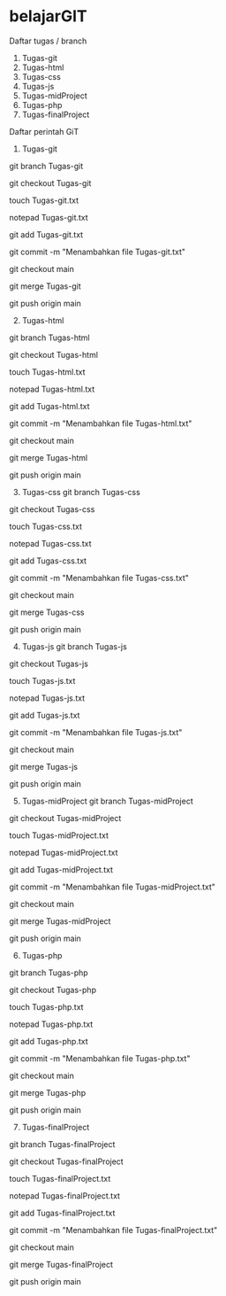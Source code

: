 # belajarGIT

Daftar tugas / branch
1. Tugas-git
2. Tugas-html
3. Tugas-css
4. Tugas-js
5. Tugas-midProject
6. Tugas-php
7. Tugas-finalProject

Daftar perintah GiT
1. Tugas-git
   
git branch Tugas-git

git checkout Tugas-git

touch Tugas-git.txt

notepad Tugas-git.txt

git add Tugas-git.txt

git commit -m "Menambahkan file Tugas-git.txt"

git checkout main

git merge Tugas-git

git push origin main

2. Tugas-html
   
git branch Tugas-html

git checkout Tugas-html

touch Tugas-html.txt

notepad Tugas-html.txt

git add Tugas-html.txt

git commit -m "Menambahkan file Tugas-html.txt"

git checkout main

git merge Tugas-html

git push origin main

3. Tugas-css
git branch Tugas-css

git checkout Tugas-css

touch Tugas-css.txt

notepad Tugas-css.txt

git add Tugas-css.txt

git commit -m "Menambahkan file Tugas-css.txt"

git checkout main

git merge Tugas-css

git push origin main

4. Tugas-js
git branch Tugas-js

git checkout Tugas-js

touch Tugas-js.txt

notepad Tugas-js.txt

git add Tugas-js.txt

git commit -m "Menambahkan file Tugas-js.txt"

git checkout main

git merge Tugas-js

git push origin main

5. Tugas-midProject
git branch Tugas-midProject

git checkout Tugas-midProject

touch Tugas-midProject.txt

notepad Tugas-midProject.txt

git add Tugas-midProject.txt

git commit -m "Menambahkan file Tugas-midProject.txt"

git checkout main

git merge Tugas-midProject

git push origin main

6. Tugas-php

git branch Tugas-php

git checkout Tugas-php

touch Tugas-php.txt

notepad Tugas-php.txt

git add Tugas-php.txt

git commit -m "Menambahkan file Tugas-php.txt"

git checkout main

git merge Tugas-php

git push origin main

7. Tugas-finalProject

git branch Tugas-finalProject

git checkout Tugas-finalProject

touch Tugas-finalProject.txt

notepad Tugas-finalProject.txt

git add Tugas-finalProject.txt

git commit -m "Menambahkan file Tugas-finalProject.txt"

git checkout main

git merge Tugas-finalProject

git push origin main
